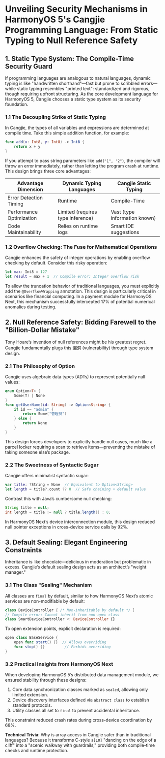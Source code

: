 # Unveiling Security Mechanisms in HarmonyOS 5's Cangjie Programming Language: From Static Typing to Null Reference Safety

## 1. Static Type System: The Compile-Time Security Guard

If programming languages are analogous to natural languages, dynamic typing is like "handwritten shorthand"—fast but prone to scribbled errors—while static typing resembles "printed text": standardized and rigorous, though requiring upfront structuring. As the core development language for HarmonyOS 5, Cangjie chooses a static type system as its security foundation.

### 1.1 The Decoupling Strike of Static Typing

In Cangjie, the types of all variables and expressions are determined at compile time. Take this simple addition function, for example:

```swift
func add(x: Int8, y: Int8) -> Int8 {  
    return x + y  
}  
```

If you attempt to pass string parameters like `add("1", "2")`, the compiler will throw an error immediately, rather than letting the program crash at runtime. This design brings three core advantages:

| Advantage Dimension      | Dynamic Typing Languages          | Cangjie Static Typing         |
| ------------------------ | --------------------------------- | ----------------------------- |
| Error Detection Timing   | Runtime                           | Compile-Time                  |
| Performance Optimization | Limited (requires type inference) | Vast (type information known) |
| Code Maintainability     | Relies on runtime logs            | Smart IDE suggestions         |

### 1.2 Overflow Checking: The Fuse for Mathematical Operations

Cangjie enhances the safety of integer operations by enabling overflow checking by default. Consider this risky operation:

```swift
let max: Int8 = 127  
let result = max + 1  // Compile error: Integer overflow risk  
```

To allow the truncation behavior of traditional languages, you must explicitly add the `@OverflowWrapping` annotation. This design is particularly critical in scenarios like financial computing. In a payment module for HarmonyOS Next, this mechanism successfully intercepted 17% of potential numerical anomalies during testing.

## 2. Null Reference Safety: Bidding Farewell to the "Billion-Dollar Mistake"

Tony Hoare’s invention of null references might be his greatest regret. Cangjie fundamentally plugs this 漏洞 (vulnerability) through type system design.

### 2.1 The Philosophy of Option

Cangjie uses algebraic data types (ADTs) to represent potentially null values:

```swift
enum Option<T> {  
    Some(T) | None  
}  
func getUserName(id: String) -> Option<String> {  
    if id == "admin" {  
        return Some("管理员")  
    } else {  
        return None  
    }  
}  
```

This design forces developers to explicitly handle null cases, much like a parcel locker requiring a scan to retrieve items—preventing the mistake of taking someone else’s package.

### 2.2 The Sweetness of Syntactic Sugar

Cangjie offers minimalist syntactic sugar:

```swift
var title: ?String = None  // Equivalent to Option<String>  
let length = title?.count ?? 0  // Safe chaining + default value  
```

Contrast this with Java’s cumbersome null checking:

```java
String title = null;  
int length = title != null ? title.length() : 0;  
```

In HarmonyOS Next’s device interconnection module, this design reduced null pointer exceptions in cross-device service calls by 92%.

## 3. Default Sealing: Elegant Engineering Constraints

Inheritance is like chocolate—delicious in moderation but problematic in excess. Cangjie’s default sealing design acts as an architect’s "weight manager."

### 3.1 The Class "Sealing" Mechanism

All classes are `final` by default, similar to how HarmonyOS Next’s atomic services are non-modifiable by default:

```swift
class DeviceController { /* Non-inheritable by default */ }  
// Compile error: Cannot inherit from non-open class  
class SmartDeviceController <: DeviceController {}  
```

To open extension points, explicit declaration is required:

```swift
open class BaseService {  
    open func start() {}  // Allows overriding  
    func stop() {}         // Forbids overriding  
}  
```

### 3.2 Practical Insights from HarmonyOS Next

When developing HarmonyOS 5’s distributed data management module, we ensured stability through these designs:

1. Core data synchronization classes marked as `sealed`, allowing only limited extension.
2. Device discovery interfaces defined via `abstract class` to establish standard protocols.
3. Utility classes all set to `final` to prevent accidental inheritance.

This constraint reduced crash rates during cross-device coordination by 68%.

**Technical Trivia**: Why is array access in Cangjie safer than in traditional languages? Because it transforms C-style `a[10]` "dancing on the edge of a cliff" into a "scenic walkway with guardrails," providing both compile-time checks and runtime protection.